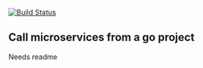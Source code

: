 [![Build Status](https://travis-ci.org/michele/go.microservice.svg?branch=master)](https://travis-ci.org/michele/go.microservice)

## Call microservices from a go project

Needs readme